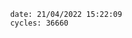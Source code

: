

                date: 21/04/2022 15:22:09
                cycles: 36660

                         